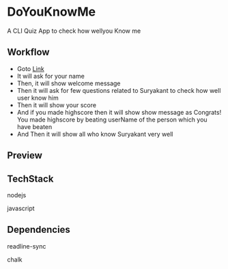 # DoYouKnowMe

A CLI Quiz App to check how wellyou Know me

## Workflow

- Goto [Link](https://replit.com/@IM-Suryakant-Ku/DoYouKnowMe?embed=1&output=1)
- It will ask for your name
- Then, it will show welcome message
- Then it will ask for few questions related to Suryakant to check how well user know him
- Then it will show your score
- And if you made highscore then it will show show message as Congrats! You made highscore by beating userName of the person which you have beaten
- And Then it will show all who know Suryakant very well

## Preview

## TechStack

nodejs

javascript

## Dependencies

readline-sync

chalk
